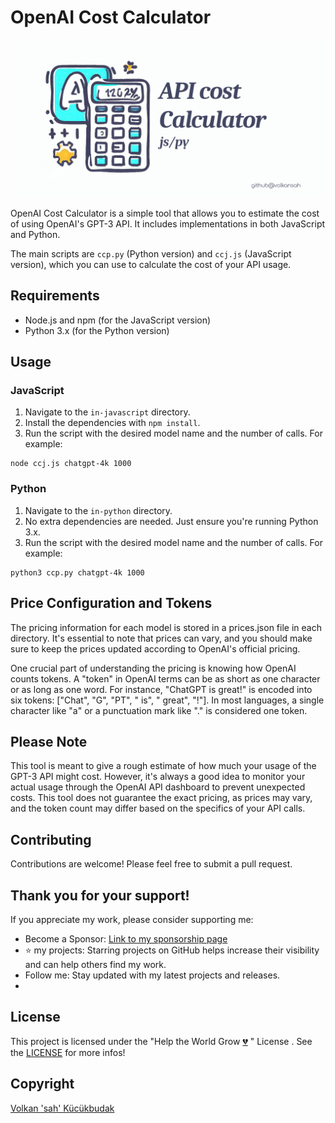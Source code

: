 # OpenAI Cost Calculator
![Ai cost calculator](ai-calculator.png)

OpenAI Cost Calculator is a simple tool that allows you to estimate the cost of using OpenAI's GPT-3 API. It includes implementations in both JavaScript and Python. 

The main scripts are `ccp.py` (Python version) and `ccj.js` (JavaScript version), which you can use to calculate the cost of your API usage.

## Requirements

- Node.js and npm (for the JavaScript version)
- Python 3.x (for the Python version)

## Usage
### JavaScript

1. Navigate to the `in-javascript` directory.
2. Install the dependencies with `npm install`.
3. Run the script with the desired model name and the number of calls. For example:

```shell
node ccj.js chatgpt-4k 1000
```
### Python
1. Navigate to the `in-python` directory.
2. No extra dependencies are needed. Just ensure you're running Python 3.x.
3. Run the script with the desired model name and the number of calls. For example:
```shell
python3 ccp.py chatgpt-4k 1000
```
## Price Configuration and Tokens
The pricing information for each model is stored in a prices.json file in each directory. It's essential to note that prices can vary, and you should make sure to keep the prices updated according to OpenAI's official pricing.

One crucial part of understanding the pricing is knowing how OpenAI counts tokens. A "token" in OpenAI terms can be as short as one character or as long as one word. For instance, "ChatGPT is great!" is encoded into six tokens: ["Chat", "G", "PT", " is", " great", "!"]. In most languages, a single character like "a" or a punctuation mark like "." is considered one token.

## Please Note
This tool is meant to give a rough estimate of how much your usage of the GPT-3 API might cost. However, it's always a good idea to monitor your actual usage through the OpenAI API dashboard to prevent unexpected costs. This tool does not guarantee the exact pricing, as prices may vary, and the token count may differ based on the specifics of your API calls.

## Contributing
Contributions are welcome! Please feel free to submit a pull request.

## Thank you for your support!
If you appreciate my work, please consider supporting me:

- Become a Sponsor: [Link to my sponsorship page](https://github.com/sponsors/volkansah)
- :star: my projects: Starring projects on GitHub helps increase their visibility and can help others find my work.
- Follow me: Stay updated with my latest projects and releases.
- 
## License
This project is licensed under the "Help the World Grow [💔](https://jugendamt-deutschland.de) " License . See the [LICENSE](LICENSE) for more infos!

## Copyright
[Volkan 'sah' Kücükbudak](https://github.com/volkansah)
